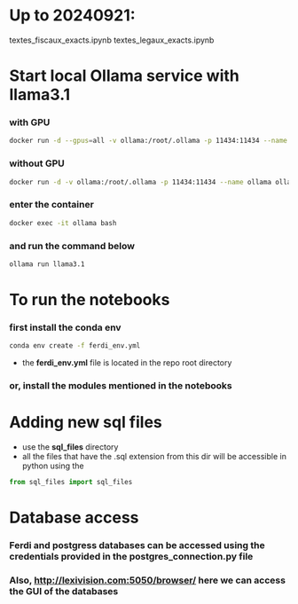 # Up to 20240921:
 textes_fiscaux_exacts.ipynb
 textes_legaux_exacts.ipynb

# Start local Ollama service with llama3.1

### with GPU
```sh
docker run -d --gpus=all -v ollama:/root/.ollama -p 11434:11434 --name ollama ollama/ollama
```

### without GPU 
```sh
docker run -d -v ollama:/root/.ollama -p 11434:11434 --name ollama ollama/ollama
```

### enter the container
```sh
docker exec -it ollama bash
```

### and run the command below
```sh
ollama run llama3.1
```

# To run the notebooks
### first install the conda env
```sh
conda env create -f ferdi_env.yml
```
 - the <strong>ferdi_env.yml</strong> file is located in the repo root directory
### or, install the modules mentioned in the notebooks

# Adding new sql files
 - use the <strong>sql_files</strong> directory
 - all the files that have the .sql extension from this dir will be accessible in python using the
 ```python
 from sql_files import sql_files
 ```

 # Database access
 ### Ferdi and postgress databases can be accessed using the credentials provided in the <strong>postgres_connection.py</strong> file
 ### Also, <a href="url">http://lexivision.com:5050/browser/</a> here we can access the GUI of the databases